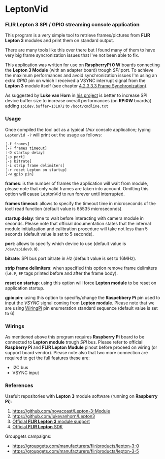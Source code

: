 # LeptonVid
### FLIR Lepton 3 SPI / GPIO streaming console application

This program is a very simple tool to retrieve frames/pictures from __FLIR Lepton 3__ modules and print them on standard output. 

There are many tools like this over there but I found many of them to have very big frame syncronization issues that I've not been able to fix.

This application was written for use on __RaspberryPi 0 W__ boards connecting the __Lepton 3 Module__ (with an adapter board) trough _SPI_ port. To achieve the maximum performances and avoid synchronization issues I'm using an extra _GPIO_ pin on which I received a VSYNC interrupt signal from the __Lepton 3__ module itself (see chapter [4.2.3.3.3 Frame Synchronization](https://www.flir.com/globalassets/imported-assets/document/flir-lepton-engineering-datasheet.pdf)).

As suggested by __Luke van Horn__ in [his project](https://github.com/lukevanhorn/Lepton3) is better to increase SPI device buffer size to increase overall performances (on __RPi0W__ boards)) adding `spidev.buffer=131072` to `/boot/cmdline.txt`

### Usage

Once compiled the tool act as a typical _Unix_ console application; typing `LeptonVid -?` will print out the usage as follows:
```
[-f frames] 
[-F frames timeout] 
[-D startup delay] 
[-p port] 
[-s bitrate] 
[-i strip frame delimiters] 
[-r reset Lepton on startup]
[-w gpio pin]
```

__frames__: is the number of frames the application will wait from module, please note that only valid frames are taken into account. Omitting this option will cause LeptonVid to run forever until interrupted.

__frames timeout__: allows to specify the timeout time in microseconds of the ioctl read function (default value is 65535 microseconds).

__startup delay__: time to wait before interacting with camera module in seconds. Please note that official documentation states that the internal module initialization and calibration procedure will take not less than 5 seconds (default value is set to 5 seconds).

__port__: allows to specify which device to use (default value is `/dev/spidev0.0`).

__bitrate__: SPI bus port bitrate in _Hz_ (default value is set to 16MHz).

__strip frame delimiters__: when specified this option remove frame delimiters (i.e. `F`, `EF` tags printed before and after the frame body).

__reset on startup__: using this option will force __Lepton module__ to be reset on application startup.

__gpio pin__: using this option to specifiy/change the __Raspebbery Pi__ pin used to input the _VSYNC_ signal coming from __Lepton module__. Please note that we are using [WiringPi](http://wiringpi.com/) pin enumeration standard sequence (default value is set to 6)

### Wirings

As mentioned above this program requires __Raspberry Pi__ board to be connected to __Lepton module__ trough _SPI_ bus. Please refer to official __Raspberry Pi__ and __FLIR Lepton Module__ pinout before proceed on wiring (or support board vendor). Please note also that two more connection are required to get the full features these are:
- I2C bus
- VSYNC input

### References

Usefult repositories with __Lepton 3__ module software (running on __Raspberry Pi__):
1. https://github.com/novacoast/Lepton-3-Module 
2. https://github.com/lukevanhorn/Lepton3 
3. [Official __FLIR Lepton 3__ module support](https://www.flir.com/support/products/lepton#Overview)
4. [Official __FLIR Lepton__ SDK](https://lepton.flir.com/sdk/)

Groupgets campaigns:
- https://groupgets.com/manufacturers/flir/products/lepton-3-0
- https://groupgets.com/manufacturers/flir/products/lepton-3-5
